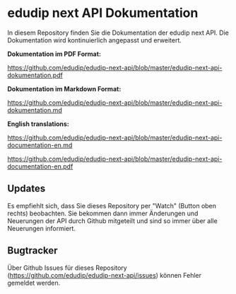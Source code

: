 # edudip next API Dokumentation

In diesem Repository finden Sie die Dokumentation der edudip next API. Die Dokumentation wird kontinuierlich angepasst und erweitert.

**Dokumentation im PDF Format:**

https://github.com/edudip/edudip-next-api/blob/master/edudip-next-api-dokumentation.pdf

**Dokumentation im Markdown Format:**

https://github.com/edudip/edudip-next-api/blob/master/edudip-next-api-dokumentation.md

**English translations:**

https://github.com/edudip/edudip-next-api/blob/master/edudip-next-api-documentation-en.md

https://github.com/edudip/edudip-next-api/blob/master/edudip-next-api-documentation-en.pdf

## Updates

Es empfiehlt sich, dass Sie dieses Repository per "Watch" (Button oben rechts) beobachten. Sie bekommen dann immer Änderungen und Neuerungen der API durch Github mitgeteilt und sind so immer über alle Neuerungen informiert.

## Bugtracker

Über Github Issues für dieses Repository (https://github.com/edudip/edudip-next-api/issues) können Fehler gemeldet werden.

